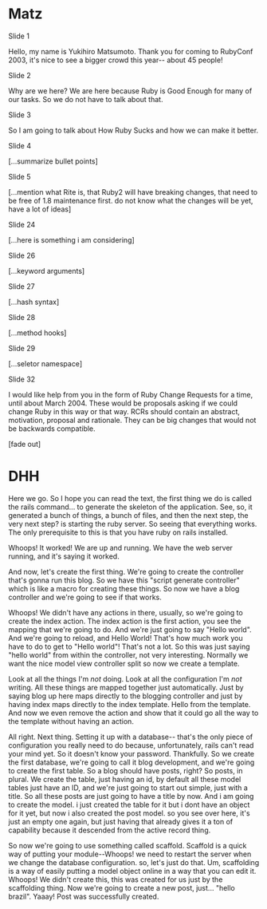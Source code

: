 # Matz

Slide 1

Hello, my name is Yukihiro Matsumoto. Thank you for coming to RubyConf 2003, it's nice to see a bigger crowd this year-- about 45 people!

Slide 2

Why are we here? We are here because Ruby is Good Enough for many of our tasks. So we do not have to talk about that.

Slide 3

So I am going to talk about How Ruby Sucks and how we can make it better.

Slide 4

[...summarize bullet points]

Slide 5

[...mention what Rite is, that Ruby2 will have breaking changes, that need to be free of 1.8 maintenance first. do not know what the changes will be yet, have a lot of ideas]

Slide 24

[...here is something i am considering]

Slide 26

[...keyword arguments]

Slide 27

[...hash syntax]

Slide 28

[...method hooks]

Slide 29

[...seletor namespace]


Slide 32

I would like help from you in the form of Ruby Change Requests for a time, until about March 2004. These would be proposals asking if we could change Ruby in this way or that way. RCRs should contain an abstract, motivation, proposal and rationale. They can be big changes that would not be backwards compatible.

[fade out]

# DHH

Here we go. So I hope you can read the text, the first thing we do is called the rails command... to generate the skeleton of the application. See, so, it generated a bunch of things, a bunch of files, and then the next step, the very next step? is starting the ruby server. So seeing that everything works. The only prerequisite to this is that you have ruby on rails installed.

Whoops! It worked! We are up and running. We have the web server running, and it's saying it worked.

And now, let's create the first thing. We're going to create the controller that's gonna run this blog. So we have this "script generate controller" which is like a macro for creating these things. So now we have a blog controller and we're going to see if that works.

Whoops! We didn't have any actions in there, usually, so we're going to create the index action. The index action is the first action, you see the mapping that we're going to do. And we're just going to say "Hello world". And we're going to reload, and Hello World! That's how much work you have to do to get to "Hello world"! That's not a lot. So this was just saying "hello world" from within the controller, not very interesting. Normally we want the nice model view controller split so now we create a template.

Look at all the things I'm *not* doing. Look at all the configuration I'm *not* writing. All these things are mapped together just automatically. Just by saying blog up here maps directly to the blogging controller and just by having index maps directly to the index template. Hello from the template. And now we even remove the action and show that it could go all the way to the template without having an action.

All right. Next thing. Setting it up with a database-- that's the only piece of configuration you really need to do because, unfortunately, rails can't read your mind yet. So it doesn't know your password. Thankfully. So we create the first database, we're going to call it blog development, and we're going to create the first table. So a blog should have posts, right? So posts, in plural. We create the table, just having an id, by default all these model tables just have an ID, and we're just going to start out simple, just with a title. So all these posts are just going to have a title by now. And i am going to create the model. i just created the table for it but i dont have an object for it yet, but now i also created the post model. so you see over here, it's just an empty one again, but just having that already gives it a ton of capability because it descended from the active record thing.

So now we're going to use something called scaffold. Scaffold is a quick way of putting your module--Whoops! we need to restart the server when we change the database configuration. so, let's just do that. Um, scaffolding is a way of easily putting a model object online in a way that you can edit it. Whoops! We didn't create this, this was created for us just by the scaffolding thing. Now we're going to create a new post, just... "hello brazil". Yaaay! Post was successfully created.













